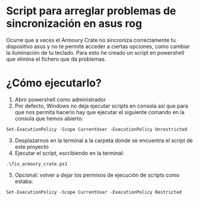 # Script para arreglar problemas de sincronización en asus rog
Ocurre que a veces el Armoury Crate no sincroniza correctamente tu dispositivo asus y no te permite acceder a ciertas opciones, como cambiar la iluminación de tu teclado. Para esto he creado un script en powershell que elimina el fichero que da problemas.

# ¿Cómo ejecutarlo?
1. Abrir powershell como administrador
2. Por defecto, Windows no deja ejecutar scripts en consola así que para que nos permita hacerlo hay que ejecutar el siguiente comando en la consola que hemos abierto:
```
Set-ExecutionPolicy -Scope CurrentUser -ExecutionPolicy Unrestricted
``` 
3. Desplazarnos en la terminal a la carpeta donde se encuentra el script de este proyecto
4. Ejecutar el script, escribiendo en la terminal:
```
.\fix_armoury_crate.ps1
```
5. Opcional: volver a dejar los permisos de ejecución de scripts como estaba:
```
Set-ExecutionPolicy -Scope CurrentUser -ExecutionPolicy Restricted
``` 
